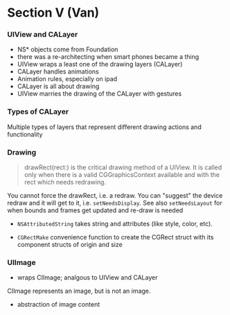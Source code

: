 # Section V (Van)

### UIView and CALayer
- NS* objects come from Foundation
- there was a re-architecting when smart phones became a thing
- UIView wraps a least one of the drawing layers (CALayer)
- CALayer handles animations
- Animation rules, especially on ipad
- CALayer is all about drawing
- UIView marries the drawing of the CALayer with gestures


### Types of CALayer
Multiple types of layers that represent different drawing actions and functionality


### Drawing
>drawRect(rect:) is the critical drawing method of a UIView. It is called only when there is a valid CGGraphicsContext available and with the rect which needs redrawing.

You cannot force the drawRect, i.e. a redraw. You can "suggest" the device redraw and it will get to it, i.e. `setNeedsDisplay`. See also `setNeedsLayout` for when bounds and frames get updated and re-draw is needed


- `NSAttributedString` takes string and attributes (like style, color, etc).

- `CGRectMake` convenience function to create the CGRect struct with its component structs of origin and size


### UIImage
- wraps CIImage; analgous to UIView and CALayer


CIImage represents an image, but is not an image.
- abstraction of image content
